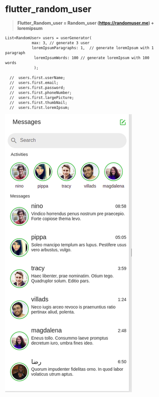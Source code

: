 # flutter_random_user

> **Flutter_Random_user = Random_user (https://randomuser.me) + loremipsum**

    List<RandomUser> users = userGenerator(
    		    max: 3, // generate 3 user 
    		    loremIpsumParagraphs: 1,  // generate loremIpsum with 1 paragraph
    		     loremIpsumWords: 100 // generate loremIpsum with 100 words
    		     );
    
      //  users.first.userName;
      //  users.first.email;
      //  users.first.password;
      //  users.first.phoneNumber;
      //  users.first.largePicture;
      //  users.first.thumbNail;
      //  users.first.loremIpsum;


![](https://github.com/babakoto/flutter_random_user/blob/main/random.png)